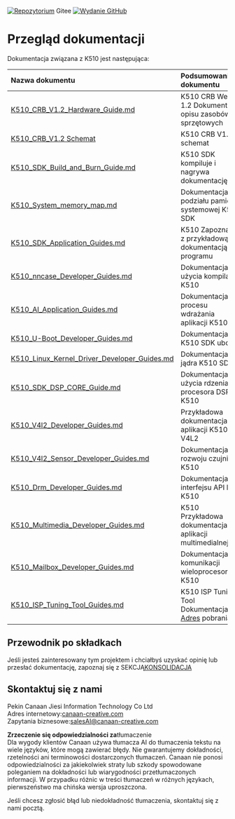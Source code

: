 [![Repozytorium](https://img.shields.io/badge/gitee-repository-blue?logo=gitee&style=plastic)](https://gitee.com/kendryte/k510_docs)
 Gitee [![Wydanie GitHub](https://img.shields.io/github/v/release/kendryte/k510_docs?color=brightgreen&display_name=tag&logo=github&style=plastic)](https://github.com/kendryte/k510_docs/releases)

# Przegląd dokumentacji

Dokumentacja związana z K510 jest następująca:

| Nazwa dokumentu | Podsumowanie dokumentu |
| :-- | :-- |
| [K510_CRB_V1.2_Hardware_Guide.md](K510_CRB_V1.2_Hardware_Guide.md) | K510 CRB Wersja 1.2 Dokumentacja opisu zasobów sprzętowych |
| [K510_CRB_V1.2 Schemat](https://github.com/kendryte/k510_docs/releases/download/v1.5/K510_CRB_Schematic.zip) | K510 CRB V1.2 schemat|
| [K510_SDK_Build_and_Burn_Guide.md](K510_SDK_Build_and_Burn_Guide.md) | K510 SDK kompiluje i nagrywa dokumentację |
| [K510_System_memory_map.md](K510_System_memory_map.md) | Dokumentacja podziału pamięci systemowej K510 SDK |
| [K510_SDK_Application_Guides.md](K510_SDK_Application_Guides.md) | K510 Zapoznaj się z przykładową dokumentacją programu |
| [K510_nncase_Developer_Guides.md](K510_nncase_Developer_Guides.md) | Dokumentacja użycia kompilatora K510 |
| [K510_AI_Application_Guides.md](K510_AI_Application_Guides.md) | Dokumentacja procesu wdrażania aplikacji K510 AI |
| [K510_U-Boot_Developer_Guides.md](K510_U-Boot_Developer_Guides.md) | Dokumentacja K510 SDK uboot |
| [K510_Linux_Kernel_Driver_Developer_Guides.md](K510_Linux_Kernel_Driver_Developer_Guides.md) | Dokumentacja jądra K510 SDK |
| [K510_SDK_DSP_CORE_Guide.md](K510_SDK_DSP_CORE_Guide.md) | Dokumentacja użycia rdzenia procesora DSP K510 |
| [K510_V4l2_Developer_Guides.md](K510_V4l2_Developer_Guides.md) | Przykładowa dokumentacja aplikacji K510 V4L2 |
| [K510_V4l2_Sensor_Developer_Guides.md](K510_V4l2_Sensor_Developer_Guides.md) | Dokumentacja rozwoju czujnika K510 |
| [K510_Drm_Developer_Guides.md](K510_Drm_Developer_Guides.md) | Dokumentacja interfejsu API DRM K510 |
| [K510_Multimedia_Developer_Guides.md](K510_Multimedia_Developer_Guides.md) | K510 Przykładowa dokumentacja aplikacji multimedialnej |
| [K510_Mailbox_Developer_Guides.md](K510_Mailbox_Developer_Guides.md) | Dokumentacja komunikacji wieloprocesorowej K510 |
| [K510_ISP_Tuning_Tool_Guides.md](K510_ISP_Tuning_Tool_Guides.md) | K510 ISP Tuning Tool Dokumentacja [Adres](https://github.com/kendryte/k510_isp_tuning_tool/releases)  pobrania|

## Przewodnik po składkach

Jeśli jesteś zainteresowany tym projektem i chciałbyś uzyskać opinię lub przesłać dokumentację, zapoznaj się z SEKCJĄ[KONSOLIDACJA](.github/CONTRIBUTING.md)

## Skontaktuj się z nami

Pekin Canaan Jiesi Information Technology Co Ltd  
Adres internetowy:[canaan-creative.com](https://canaan-creative.com/)  
Zapytania biznesowe:[salesAI@canaan-creative.com](mailto:salesAI@canaan-creative.com)

**Zrzeczenie się odpowiedzialności za**tłumaczenie  
Dla wygody klientów Canaan używa tłumacza AI do tłumaczenia tekstu na wiele języków, które mogą zawierać błędy. Nie gwarantujemy dokładności, rzetelności ani terminowości dostarczonych tłumaczeń. Canaan nie ponosi odpowiedzialności za jakiekolwiek straty lub szkody spowodowane poleganiem na dokładności lub wiarygodności przetłumaczonych informacji. W przypadku różnic w treści tłumaczeń w różnych językach, pierwszeństwo ma chińska wersja uproszczona.

Jeśli chcesz zgłosić błąd lub niedokładność tłumaczenia, skontaktuj się z nami pocztą.
